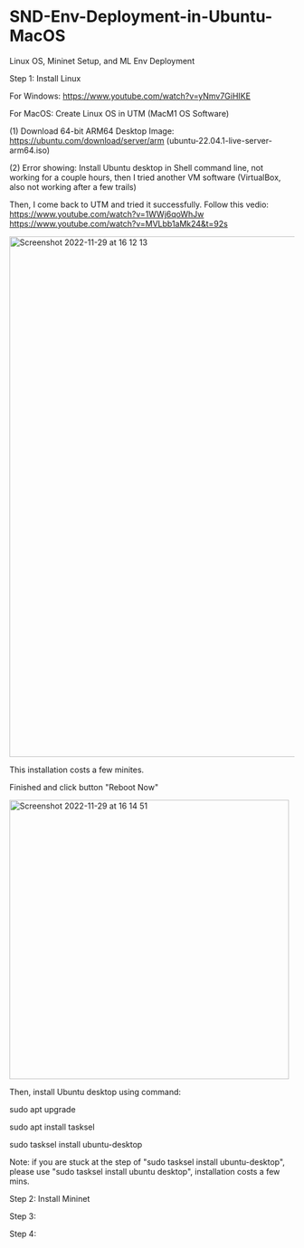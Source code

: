 # SND-Env-Deployment-in-Ubuntu-MacOS
Linux OS, Mininet Setup, and ML Env Deployment

Step 1: Install Linux

For Windows: https://www.youtube.com/watch?v=yNmv7GiHIKE

For MacOS: Create Linux OS in UTM (MacM1 OS Software)

(1) Download 64-bit ARM64 Desktop Image: https://ubuntu.com/download/server/arm  (ubuntu-22.04.1-live-server-arm64.iso)

(2) Error showing: Install Ubuntu desktop in Shell command line, not working for a couple hours, then I tried another VM software (VirtualBox, also not working after a few trails) 

Then, I come back to UTM and tried it successfully. Follow this vedio: https://www.youtube.com/watch?v=1WWj6qoWhJw
https://www.youtube.com/watch?v=MVLbb1aMk24&t=92s

<img width="921" alt="Screenshot 2022-11-29 at 16 12 13" src="https://user-images.githubusercontent.com/95262224/204582526-c0796f91-dbee-4054-90e8-96c26a37ea39.png">

This installation costs a few minites.

Finished and click button "Reboot Now"

<img width="494" alt="Screenshot 2022-11-29 at 16 14 51" src="https://user-images.githubusercontent.com/95262224/204583117-bc0dae3f-a899-4c31-a967-e4aeb9fb13ed.png">

Then, install Ubuntu desktop using command:

sudo apt upgrade

sudo apt install tasksel

sudo tasksel install ubuntu-desktop

Note: if you are stuck at the step of "sudo tasksel install ubuntu-desktop", please use "sudo tasksel install ubuntu desktop", installation costs a few mins.

Step 2: Install Mininet

Step 3:

Step 4:
